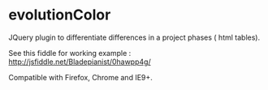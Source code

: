 # evolutionColor
JQuery plugin to differentiate differences in a project phases ( html tables).

See this fiddle for working example : http://jsfiddle.net/Bladepianist/0hawpp4g/

Compatible with Firefox, Chrome and IE9+.
